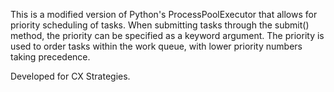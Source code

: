This is a modified version of Python's ProcessPoolExecutor that allows for priority scheduling of tasks. When submitting tasks
through the submit() method, the priority can be specified as a keyword argument. The priority is used to order tasks
within the work queue, with lower priority numbers taking precedence. 

Developed for CX Strategies. 

